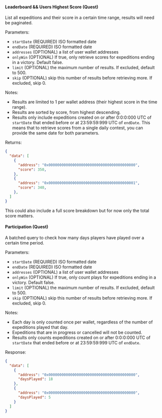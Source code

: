 #### Leaderboard && Users Highest Score (Quest)
 
List all expeditions and their score in a certain time range, results will need be paginated.

Parameters:
- `startDate` (REQUIRED) ISO formatted date
- `endDate` (REQUIRED) ISO formatted date
- `addresses` (OPTIONAL) a list of user wallet addresses
- `onlyWin` (OPTIONAL) If true, only retrieve scores for expeditions ending in a victory. Default false. 
- `limit` (OPTIONAL) the maximum number of results. If excluded, default to 500.
- `skip` (OPTIONAL) skip this number of results before retrieving more. If excluded, skip 0.

Notes:
- Results are limited to 1 per wallet address (their highest score in the time range).
- Results are sorted by score, from highest descending.
- Results only include expeditions created on or after 0:0:0:000 UTC of `startDate` that ended before or at 23:59:59:999 UTC of `endDate`. This means that to retrieve scores from a single daily contest, you can provide the same date for both parameters.

Returns:

```json
{
  "data": [
    {
      "address": "0x0000000000000000000000000000000000000000",
      "score": 350,
    },
    {
      "address": "0x0000000000000000000000000000000000000001",
      "score": 340,
    },
  ]
}
```

This could also include a full score breakdown but for now only the total score matters.

#### Participation (Quest)

A batched query to check how many days players have played over a certain time period.

Parameters:
- `startDate` (REQUIRED) ISO formatted date
- `endDate` (REQUIRED) ISO formatted date
- `addresses` (OPTIONAL) a list of user wallet addresses
- `onlyWin` (OPTIONAL) If true, only count plays for expeditions ending in a victory. Default false.
- `limit` (OPTIONAL) the maximum number of results. If excluded, default to 500.
- `skip` (OPTIONAL) skip this number of results before retrieving more. If excluded, skip 0.

Notes:
- Each day is only counted once per wallet, regardless of the number of expeditions played that day.
- Expeditions that are in progress or cancelled will not be counted.
- Results only counts expeditions created on or after 0:0:0:000 UTC of `startDate` that ended before or at 23:59:59:999 UTC of `endDate`. 

Response:

```json
{
  "data": [
    {
      "address": "0x0000000000000000000000000000000000000000",
      "daysPlayed": 18
    },
    {
      "address": "0x0000000000000000000000000000000000000000",
      "daysPlayed": 5
    }
  ]
}
```
